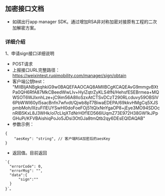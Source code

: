 ## 加密接口文档
 * 如祺出行app manager SDK。通过增加RSA非对称加密对接原有工程的二次加解密方案。

### 详细介绍
1、申请sign接口详细说明
* POST请求
* 上报接口URL完整路径：https://weixintest.ruqimobility.com/manager/sign/obtain
* 客户端公钥test： "MIIBIjANBgkqhkiG9w0BAQEFAAOCAQ8AMIIBCgKCAQEAvG9mmgvBXtPa0QH6RfA87MkCBeedWwLIv+HylZqtrZyKLS4fN/HehsfESEBrmea+MQWSOT6WJIxnhLze+jC9im56A8IloSzxAtCTSvDCzT290RLcduvy59OBSlV6PbWWI60yl5sacBnfn7wfvdt/Qjwb8pT7BiwaEDEPA/69kkvHMgCq5XJSpmbMoh/lllzuFI1EUYSwHl0doFoeFOj51tQlxNnYgaOP8+jEye3MO94SDOcnRIB5KxL8J3WHk/ol7cLlqXTdNrH0f1ED566IUqmZ73E972H38GW1kJPpGHuPi/KFVBAishiqPoJo5JDsi3OtGJa8tmQtb2qy6DEsEQIDAQAB"
* 参数示例：
```
{
    "aesKey": "string", // 客户端RSA加密后的aesKey
}
```

* 返回值。目前返回
```
`{
  "errorCode": 0,
  "errorMsg": "",
  "data":{
      "sign":""
  }
}`。
```
